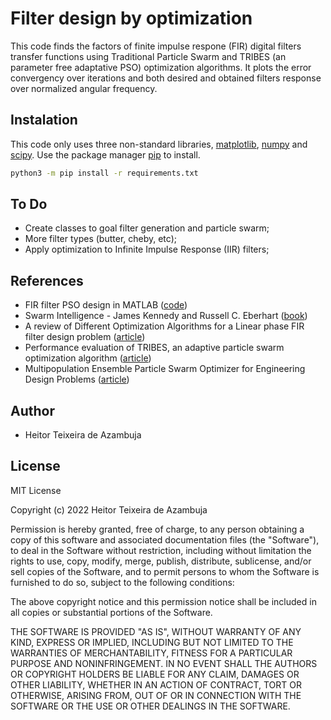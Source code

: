 # Filter design by optimization
This code finds the factors of finite impulse respone (FIR) digital filters transfer functions using Traditional Particle Swarm and TRIBES (an parameter free adaptative PSO) optimization algorithms. It plots the error convergency over iterations and both desired and obtained filters response over normalized angular frequency.

## Instalation

This code only uses three non-standard libraries, [matplotlib](https://matplotlib.org/3.5.1/index.html), [numpy](https://numpy.org/) and [scipy](https://docs.scipy.org/doc/scipy/index.html). Use the package manager [pip](https://pip.pypa.io/en/stable/) to install.

```bash
python3 -m pip install -r requirements.txt
```

## To Do
- Create classes to goal filter generation and particle swarm;
- More filter types (butter, cheby, etc);
- Apply optimization to Infinite Impulse Response (IIR) filters;

## References
- FIR filter PSO design in MATLAB ([code](https://github.com/zypher606/ParticleSwarmOperation-FIR))
- Swarm Intelligence - James Kennedy and Russell C. Eberhart ([book](https://www.sciencedirect.com/book/9781558605954/swarm-intelligence))
- A review of Different Optimization Algorithms for a Linear phase FIR filter design problem ([article](https://ieeexplore.ieee.org/document/8378122))
- Performance evaluation of TRIBES, an adaptive particle swarm optimization algorithm ([article](https://link.springer.com/article/10.1007/s11721-009-0026-8))
- Multipopulation Ensemble Particle Swarm Optimizer for Engineering Design Problems ([article](https://www.hindawi.com/journals/mpe/2020/1450985/))


## Author
- Heitor Teixeira de Azambuja

## License

MIT License

Copyright (c) 2022 Heitor Teixeira de Azambuja

Permission is hereby granted, free of charge, to any person obtaining a copy of this software and associated documentation files (the "Software"), to deal in the Software without restriction, including without limitation the rights to use, copy, modify, merge, publish, distribute, sublicense, and/or sell copies of the Software, and to permit persons to whom the Software is furnished to do so, subject to the following conditions:

The above copyright notice and this permission notice shall be included in all copies or substantial portions of the Software.

THE SOFTWARE IS PROVIDED "AS IS", WITHOUT WARRANTY OF ANY KIND, EXPRESS OR IMPLIED, INCLUDING BUT NOT LIMITED TO THE WARRANTIES OF MERCHANTABILITY, FITNESS FOR A PARTICULAR PURPOSE AND NONINFRINGEMENT. IN NO EVENT SHALL THE AUTHORS OR COPYRIGHT HOLDERS BE LIABLE FOR ANY CLAIM, DAMAGES OR OTHER LIABILITY, WHETHER IN AN ACTION OF CONTRACT, TORT OR OTHERWISE, ARISING FROM, OUT OF OR IN CONNECTION WITH THE SOFTWARE OR THE USE OR OTHER DEALINGS IN THE SOFTWARE.